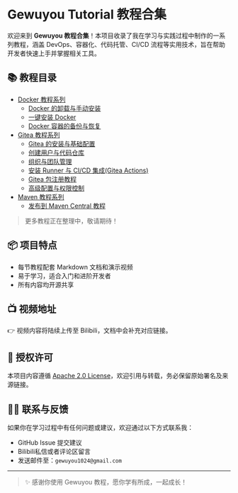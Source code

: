 # Gewuyou Tutorial 教程合集

欢迎来到 **Gewuyou 教程合集**！本项目收录了我在学习与实践过程中制作的一系列教程，涵盖 DevOps、容器化、代码托管、CI/CD 流程等实用技术，旨在帮助开发者快速上手并掌握相关工具。

## 📚 教程目录

- [Docker 教程系列](./docker/)
  - [Docker 的卸载与手动安装](./docker/install-and-uninstall/README.md)
  - [一键安装 Docker](./docker/one-click-install/README.md)
  - [Docker 容器的备份与恢复](./docker/backup-and-restore/README.md)
- [Gitea 教程系列](./gitea/)
  - [Gitea 的安装与基础配置](./gitea/install/README.md)
  - [创建用户与代码仓库](./gitea/create-user-and-repo/README.md)
  - [组织与团队管理](./gitea/org-team-management/README.md)
  - [安装 Runner 与 CI/CD 集成(Gitea Actions)](./gitea/install-runner-and-cicd/README.md)
  - [Gitea 包注册教程](./gitea/package-registry/README.md)
  - [高级配置与权限控制](./gitea/advanced-config/README.md)
- [Maven 教程系列](./maven/)
  - [发布到 Maven Central 教程](./maven/publish-central/README.md)

> 更多教程正在整理中，敬请期待！

## 📦 项目特点

- 每节教程配套 Markdown 文档和演示视频
- 易于学习，适合入门和进阶开发者
- 所有内容均开源共享

## 📺 视频地址

👉 视频内容将陆续上传至 Bilibili，文档中会补充对应链接。

## 📝 授权许可

本项目内容遵循 [Apache 2.0 License](LICENSE)，欢迎引用与转载，务必保留原始署名及来源链接。

## 🙋‍♂️ 联系与反馈

如果你在学习过程中有任何问题或建议，欢迎通过以下方式联系我：

- GitHub Issue 提交建议
- Bilibili私信或者评论区留言
- 发送邮件至：`gewuyou1024@gmail.com`

---

> ✨ 感谢你使用 Gewuyou 教程，愿你学有所成，一起成长！